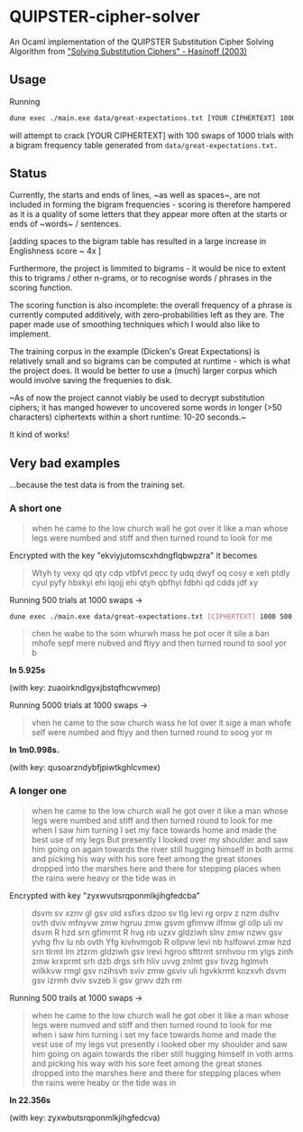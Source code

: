 # QUIPSTER-cipher-solver

An Ocaml implementation of the QUIPSTER Substitution Cipher Solving Algorithm from ["Solving Substitution Ciphers" - Hasinoff (2003)](https://people.csail.mit.edu/hasinoff/pubs/hasinoff-quipster-2003.pdf)

## Usage

Running

```sh
dune exec ./main.exe data/great-expectations.txt [YOUR CIPHERTEXT] 1000 100
```

will attempt to crack [YOUR CIPHERTEXT] with 100 swaps of 1000 trials with a bigram frequency table generated from `data/great-expectations.txt.`

## Status

Currently, the starts and ends of lines, ~as well as spaces~, are not included in forming the bigram frequencies - scoring is therefore hampered as it is a quality of some letters that they appear more often at the starts or ends of ~words~ / sentences.

[adding spaces to the bigram table has resulted in a large increase in Englishness score ~ 4x ]

Furthermore, the project is limmited to bigrams - it would be nice to extent this to trigrams / other n-grams, or to recognise words / phrases in the scoring function.

The scoring function is also incomplete: the overall frequency of a phrase is currently computed additively, with zero-probabilities left as they are. The paper made use of smoothing techniques which I would also like to implement.

The training corpus in the example (Dicken's Great Expectations) is relatively small and so bigrams can be computed at runtime - which is what the project does. It would be better to use a (much) larger corpus which would involve saving the frequenies to disk.

~As of now the project cannot viably be used to decrypt substitution ciphers; it has manged however to uncovered some words in longer (>50 characters) ciphertexts within a short runtime: 10-20 seconds.~

It kind of works!

## Very bad examples

...because the test data is from the training set.

### A short one 

> when he came to the low church wall he got over it like a man whose
> legs were numbed and stiff and then turned round to look for me

Encrypted with the key "ekviyjutomscxhdngflqbwpzra" it becomes

> Wtyh ty vexy qd qty cdp vtbfvt pecc ty udq dwyf oq cosy e xeh ptdly 
> cyul pyfy hbxkyi ehi lqojj ehi qtyh qbfhyi fdbhi qd cdds jdf xy

Running 500 trials at 1000 swaps ->

```sh
dune exec ./main.exe data/great-expectations.txt [CIPHERTEXT] 1000 500
```

> chen he wabe to the som whurwh mass he pot ocer it sile a ban mhofe sepf mere nubved and ftiyy and then turned round to sool yor b 

**In 5.925s**

(with key: zuaoirkndlgyxjbstqfhcwvmep)

Running 5000 trials at 1000 swaps ->

> vhen he came to the sow church wass he lot over it sige a man whofe self were numbed and ftiyy and then turned round to soog yor m 

**In 1m0.998s.**

(with key: qusoarzndybfjpiwtkghlcvmex)

### A longer one

> when he came to the low church wall he got over it like a man whose legs were numbed and stiff and then turned round to look for me when I saw him turning I set my face towards home and made the best use of my legs But presently I looked over my shoulder and saw him going on again towards the river still hugging himself in both arms and picking his way with his sore feet among the great stones dropped into the marshes here and there for stepping places when the rains were heavy or the tide was in

Encrypted with key "zyxwvutsrqponmlkjihgfedcba"

> dsvm sv xznv gl gsv old xsfixs dzoo sv tlg levi rg orpv z nzm dslhv ovth dviv mfnyvw zmw hgruu zmw gsvm gfimvw ilfmw gl ollp uli nv dsvm R hzd srn gfimrmt R hvg nb uzxv gldziwh slnv zmw nzwv gsv yvhg fhv lu nb ovth Yfg kivhvmgob R ollpvw levi nb hslfowvi zmw hzd srn tlrmt lm ztzrm gldziwh gsv irevi hgroo sfttrmt srnhvou rm ylgs zinh zmw krxprmt srh dzb drgs srh hliv uvvg znlmt gsv tivzg hglmvh wilkkvw rmgl gsv nzihsvh sviv zmw gsviv uli hgvkkrmt kozxvh dsvm gsv izrmh dviv svzeb li gsv grwv dzh rm

Running 500 trails at 1000 swaps ->

>  when he came to the low church wall he got ober it like a man whose legs were numved and stiff and then turned round to look for me when i saw him turning i set my face towards home and made the vest use of my legs vut presently i looked ober my shoulder and saw him going on again towards the riber still hugging himself in voth arms and picking his way with his sore feet among the great stones dropped into the marshes here and there for stepping places when the rains were heaby or the tide was in 

**In 22.356s**

(with key: zyxwbutsrqponmlkjihgfedcva)



